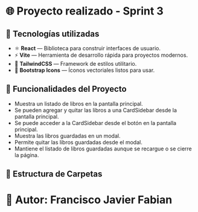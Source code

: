 # 🌐 Proyecto realizado - Sprint 3

## 🚀 Tecnologías utilizadas

- ⚛️ **React** — Biblioteca para construir interfaces de usuario.
- ⚡ **Vite** — Herramienta de desarrollo rápida para proyectos modernos.
- 🎨 **TailwindCSS** — Framework de estilos utilitario.
- 🎵 **Bootstrap Icons** — Íconos vectoriales listos para usar.


## 🧩 Funcionalidades del Proyecto
- Muestra un listado de libros en la pantalla principal.
- Se pueden agregar y quitar las libros a una CardSidebar desde la pantalla principal.
- Se puede acceder a la CardSidebar desde el botón en la pantalla principal.
- Muestra las libros guardadas en un modal.
- Permite quitar las libros guardadas desde el modal.
- Mantiene el listado de libros guardadas aunque se recargue o se cierre la página.

## 📁 Estructura de Carpetas


# 🧠 Autor: Francisco Javier Fabian
